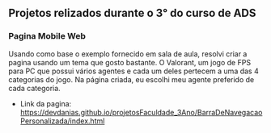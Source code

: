 ## Projetos relizados durante o 3° do curso de ADS

### Pagina Mobile Web
Usando como base o exemplo fornecido em sala de aula, resolvi criar a pagina usando um tema que gosto bastante. O Valorant, um jogo de FPS para PC que possui vários agentes e cada um deles pertecem a uma das 4 categorias do jogo. Na página criada, eu escolhi meu agente preferido de cada categoria. 
- Link da pagina: https://devdanias.github.io/projetosFaculdade_3Ano/BarraDeNavegacaoPersonalizada/index.html
